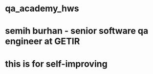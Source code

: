 # qa_academy_hws

# semih burhan - senior software qa engineer at GETIR

# this is for self-improving
